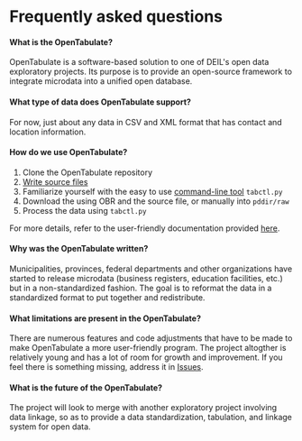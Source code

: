 # Frequently asked questions

#### What is the OpenTabulate?

OpenTabulate is a software-based solution to one of DEIL's open data exploratory projects. Its purpose is to provide an open-source framework to integrate microdata into a unified open database.

#### What type of data does OpenTabulate support?

For now, just about any data in CSV and XML format that has contact and location information. 

#### How do we use OpenTabulate?

1. Clone the OpenTabulate repository
2. [Write source files](CONTRIB.md) 
3. Familiarize yourself with the easy to use [command-line tool](RUN_OPENTAB.mb) `tabctl.py`
4. Download the using OBR and the source file, or manually into `pddir/raw`
5. Process the data using `tabctl.py`

For more details, refer to the user-friendly documentation provided [here](/docs/WELCOME.md).

#### Why was the OpenTabulate written?

Municipalities, provinces, federal departments and other organizations have started to release microdata (business registers, education facilities, etc.) but in a non-standardized fashion. The goal is to reformat the data in a standardized format to put together and redistribute.

#### What limitations are present in the OpenTabulate?

There are numerous features and code adjustments that have to be made to make OpenTabulate a more user-friendly program. The project altogther is relatively young and has a lot of room for growth and improvement. If you feel there is something missing, address it in [Issues](https://github.com/CSBP-CPSE/OpenBusinessRepository/issues).

#### What is the future of the OpenTabulate?

The project will look to merge with another exploratory project involving data linkage, so as to provide a data standardization, tabulation, and linkage system for open data.
